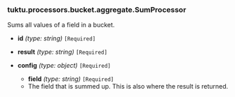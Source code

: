 ### tuktu.processors.bucket.aggregate.SumProcessor
Sums all values of a field in a bucket.

  * **id** *(type: string)* `[Required]`

  * **result** *(type: string)* `[Required]`

  * **config** *(type: object)* `[Required]`

    * **field** *(type: string)* `[Required]`
    - The field that is summed up. This is also where the result is returned.

